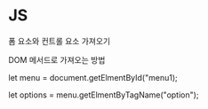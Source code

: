 # JS

폼 요소와 컨트롤 요소 가져오기

DOM 메서드로 가져오는 방법

let menu = document.getElmentById("menu1);

let options = menu.getElmentByTagName("option");
